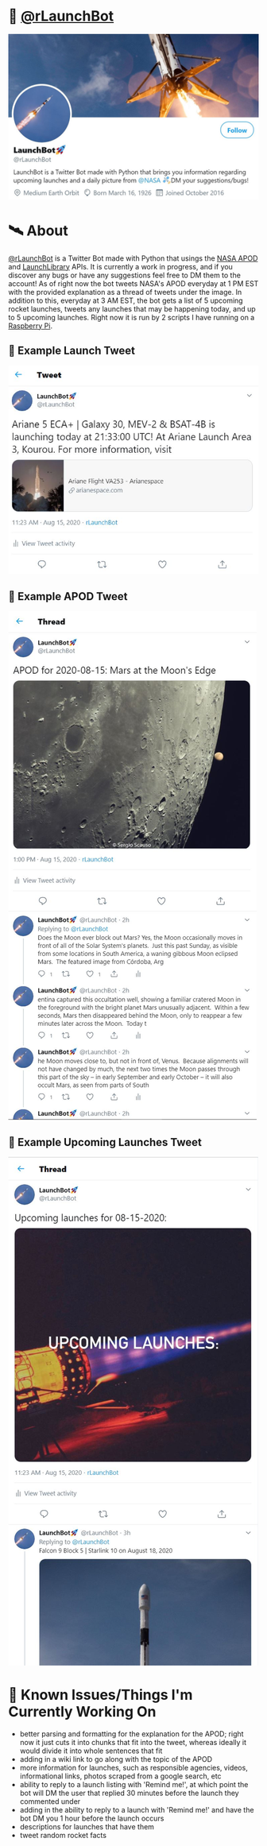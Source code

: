 # 🚀 [@rLaunchBot](https://twitter.com/rLaunchBot)

![](https://github.com/olearyf/rLaunchBot/blob/master/images/rLaunchBotProfile.JPG)

# 🛰 About

[@rLaunchBot](https://twitter.com/rLaunchBot) is a Twitter Bot made with Python that usings the [NASA APOD](https://apod.nasa.gov/apod/astropix.html) and [LaunchLibrary](https://launchlibrary.net/docs/1.3/api.html) APIs. It is currently a work in progress, and if you discover any bugs or have any suggestions feel free to DM them to the account! As of right now the bot tweets NASA's APOD everyday at 1 PM EST with the provided explanation as a thread of tweets under the image. In addition to this, everyday at 3 AM EST, the bot gets a list of 5 upcoming rocket launches, tweets any launches that may be happening today, and up to 5 upcoming launches. Right now it is run by 2 scripts I have running on a [Raspberry Pi](https://www.raspberrypi.org/).

## 🐣 Example Launch Tweet

![](https://github.com/olearyf/rLaunchBot/blob/master/images/current_launch.JPG)

## 🐣 Example APOD Tweet

![](https://github.com/olearyf/rLaunchBot/blob/master/images/APOD_thread.JPG)

## 🐣 Example Upcoming Launches Tweet

![](https://github.com/olearyf/rLaunchBot/blob/master/images/upcoming_launches.JPG)

# 🌌 Known Issues/Things I'm Currently Working On

- better parsing and formatting for the explanation for the APOD; right now it just cuts it into chunks that fit into the tweet, whereas ideally it would divide it into whole sentences that fit
- adding in a wiki link to go along with the topic of the APOD
- more information for launches, such as responsible agencies, videos, informational links, photos scraped from a google search, etc
- ability to reply to a launch listing with 'Remind me!', at which point the bot will DM the user that replied 30 minutes before the launch they commented under
- adding in the ability to reply to a launch with 'Remind me!' and have the bot DM you 1 hour before the launch occurs
- descriptions for launches that have them
- tweet random rocket facts
